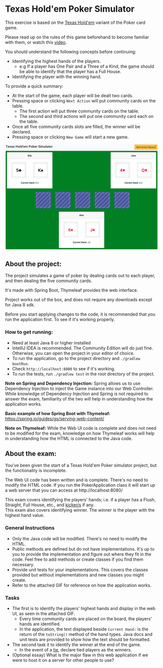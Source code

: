 # Texas Hold'em Poker Simulator

This exercise is based on the [Texas Hold'em](https://en.wikipedia.org/wiki/Texas_hold_%27em) variant of the Poker card game.

Please read up on the rules of this game beforehand to become familiar with them, or watch this 
[video](https://www.youtube.com/watch?v=GAoR9ji8D6A).

You should understand the following concepts before continuing:

- Identifying the highest hands of the players.
  - e.g If a player has One Pair and a Three of a Kind, the game should be able to identify that the player has a 
  Full House. 
- Identifying the player with the winning hand.

To provide a quick summary:

- At the start of the game, each player will be dealt two cards.
- Pressing space or clicking `Next Action` will put community cards on the table.
  - The first action will put three community cards on the table.
  - The second and third actions will put one community card each on the table.
- Once all five community cards slots are filled, the winner will be declared.
- Pressing space or clicking `New Game` will start a new game.

![simulator in action](texas-holdem-poker-simulator.gif)

## About the project:

The project simulates a game of poker by dealing cards out to each player, and then dealing the five community cards. 

It's made with Spring Boot, Thymeleaf provides the web interface.

Project works out of the box, and does not require any downloads except for Java 8 sdk.

Before you start applying changes to the code, it is recommended that you run the application first. To see if it's working properly.

### How to get running:
- Need at least Java 8 or higher installed
- IntelliJ IDEA is recommended. The Community Edition will do just fine.
  Otherwise, you can open the project in your editor of choice.
- To run the application, go to the project directory and `./gradlew bootRun`. 
- Check `http://localhost:8080` to see if it's working.
- To run the tests, run `./gradlew test` in the root directory of the project.

**Note on Spring and Dependency Injection:** Spring allows us to use Dependency Injection to inject the Game instance 
into our Web Controller. While knowledge of Dependency Injection and Spring is not required to answer the exam, 
familiarity of the two will help in understanding how the application works.

**Basic example of how Spring Boot with Thymeleaf:** https://spring.io/guides/gs/serving-web-content/


**Note on Thymeleaf:** While the Web UI code is complete and does not need to be modified for the exam, knowledge on how 
Thymeleaf works will help in understanding how the HTML is connected to the Java code.

## About the exam:

You've been given the start of a Texas Hold'em Poker simulator project, but the functionality is incomplete.

The Web UI code has been written and is complete. There's no need to modify the HTML code.
If you run the PokerApplication class it will start up a web server that you can access at http://localhost:8080/

This exam covers identifying the players' hands; i.e. if a player has a Flush, Straight, Full House, etc., and 
[kicker/s](https://en.wikipedia.org/wiki/Texas_hold_%27em#Kickers_and_ties) if any.  
This exam also covers identifying winner. The winner is the player with the highest hand value.

### General Instructions
- Only the Java code will be modified. There's no need to modify the HTML.
- Public methods are defined but do not have implementations. It's up to you to provide the implementation and figure out 
where they fit in the code. Feel free to add methods or create classes if you find them necessary.
- Provide unit tests for your implementations. This covers the classes provided but without implementations and 
new classes you might create.
- Refer to the attached GIF for reference on how the application works.

### Tasks
- The first is to identify the players' highest hands and display in the web UI, as seen in the attached GIF.
  - Every time community cards are placed on the board, the players' hands are identified.
  - In the application, the text displayed beside `Current Hand:` is the return of the `toString()` method of the hand 
  types. Java docs and unit tests are provided to show how the text should be formatted.
- The second task it to identify the winner at the end of the game.
  - In the event of a [tie](https://en.wikipedia.org/wiki/Texas_hold_%27em#Kickers_and_ties), declare tied players as 
  the winners.
- (Optional essay) What is the major flaw in this web application if we were to host it on a server for other people to use?
